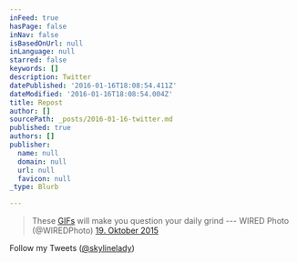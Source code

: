```yaml
---
inFeed: true
hasPage: false
inNav: false
isBasedOnUrl: null
inLanguage: null
starred: false
keywords: []
description: Twitter
datePublished: '2016-01-16T18:08:54.411Z'
dateModified: '2016-01-16T18:08:54.004Z'
title: Repost
author: []
sourcePath: _posts/2016-01-16-twitter.md
published: true
authors: []
publisher:
  name: null
  domain: null
  url: null
  favicon: null
_type: Blurb

---
```

> These [GIFs][0] will make you question your daily grind --- WIRED Photo (@WIREDPhoto) [19\. Oktober 2015][1]

Follow my  Tweets ([@skylinelady][2])

[0]: https://t.co/6mhHRaFUcU
[1]: https://twitter.com/WIREDPhoto/status/656207312584069124
[2]: https://twitter.com/skylinelady